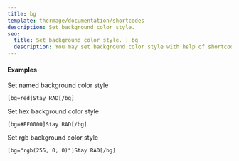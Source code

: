 ```yaml
---
title: bg
template: thermage/documentation/shortcodes
description: Set background color style.
seo:
  title: Set background color style. | bg
  description: You may set background color style with help of shortcode bg
---
```


#### Examples

Set named background color style 
```
[bg=red]Stay RAD[/bg]
```

Set hex background color style 
```
[bg=#FF0000]Stay RAD[/bg]
```

Set rgb background color style 
```
[bg="rgb(255, 0, 0)"]Stay RAD[/bg]
```